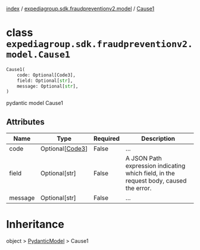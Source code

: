 [index](index.md) /
[expediagroup.sdk.fraudpreventionv2.model](expediagroup.sdk.fraudpreventionv2.model.md)
/ [Cause1](Cause1.md)

# class `expediagroup.sdk.fraudpreventionv2.model.Cause1`

```python
Cause1(
    code: Optional[Code3],
    field: Optional[str],
    message: Optional[str],
)
```

pydantic model Cause1

## Attributes

| Name    | Type                          | Required | Description                                                                           |
| ------- | ----------------------------- | -------- | ------------------------------------------------------------------------------------- |
| code    | Optional\[[Code3](Code3.md)\] | False    | …                                                                                     |
| field   | Optional\[str\]               | False    | A JSON Path expression indicating which field, in the request body, caused the error. |
| message | Optional\[str\]               | False    | …                                                                                     |

# Inheritance

object > [PydanticModel](PydanticModel.md) > Cause1
